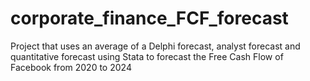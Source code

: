 # corporate_finance_FCF_forecast
Project that uses an average of a Delphi forecast, analyst forecast and quantitative forecast using Stata to forecast the Free Cash Flow of Facebook from 2020 to 2024
